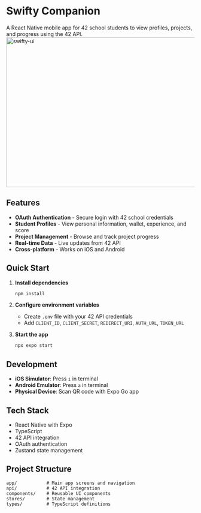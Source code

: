 # Swifty Companion

A React Native mobile app for 42 school students to view profiles, projects, and progress using the 42 API.
<img width="600" height="400" style="" alt="swifty-ui" src="https://github.com/user-attachments/assets/62047fc3-0271-4ae4-a916-227e5a1905e1" />

## Features

- **OAuth Authentication** - Secure login with 42 school credentials
- **Student Profiles** - View personal information, wallet, experience, and score
- **Project Management** - Browse and track project progress
- **Real-time Data** - Live updates from 42 API
- **Cross-platform** - Works on iOS and Android

## Quick Start

1. **Install dependencies**
   ```bash
   npm install
   ```

2. **Configure environment variables**
   - Create `.env` file with your 42 API credentials
   - Add `CLIENT_ID`, `CLIENT_SECRET`, `REDIRECT_URI`, `AUTH_URL`, `TOKEN_URL`

3. **Start the app**
   ```bash
   npx expo start
   ```

## Development

- **iOS Simulator**: Press `i` in terminal
- **Android Emulator**: Press `a` in terminal
- **Physical Device**: Scan QR code with Expo Go app

## Tech Stack

- React Native with Expo
- TypeScript
- 42 API integration
- OAuth authentication
- Zustand state management

## Project Structure

```
app/           # Main app screens and navigation
api/           # 42 API integration
components/    # Reusable UI components
stores/        # State management
types/         # TypeScript definitions
```
